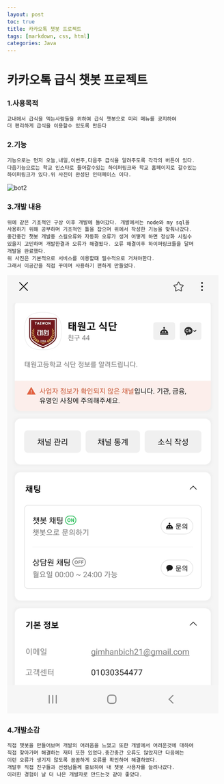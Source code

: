 ```yaml
---
layout: post
toc: true
title: 카카오톡 챗봇 프로젝트
tags: [markdown, css, html]
categories: Java
---
```


# 카카오톡 급식 챗봇 프로젝트



### 1.사용목적

```java
교내에서 급식을 먹는사람들을 위하여 급식 챗봇으로 미리 메뉴를 공지하여
더 편리하게 급식을 이용할수 있도록 만든다
```

### 2.기능

```java
기능으로는 먼저 오늘,내일,이번주,다음주 급식을 알려주도록 각각의 버튼이 있다.
다음기능으로는 학교 인스타로 들어갈수있는 하이퍼링크와 학교 홈페이지로 갈수있는
하이퍼링크가 있다.위 사진이 완성된 인터페이스 이다. 
```
![bot2](https://taewonschool.github.io/last_blog/assets/chat_bot2.jpg)

### 3.개발 내용

```java
위에 같은 기초적인 구상 이후 개발에 들어갔다. 개발에서는 node와 my sql을
사용하기 위해 공부하며 기초적인 틀을 잡으며 위에서 작성한 기능을 맞춰나갔다.
중간중간 챗봇 개발중 스킬오류와 자동화 오류가 생겨 어떻게 하면 정상화 시킬수
있을지 고민하며 개발한결과 오류가 해결됬다. 오류 해결이후 하이퍼링크들을 달며
개발을 완료했다.
위 사진은 기본적으로 서비스를 이용할떄 필수적으로 거쳐야한다.
그래서 이공간을 직접 꾸미며 사용하기 편하게 만들었다.
```
![bot1](./chat_bot1.jpg)

### 4.개발소감

```java
직접 챗봇을 만들어보며 개발의 어려움을 느꼈고 또한 개발에서 어려운것에 대하여
직접 찾아가며 해결하는 재미 또한 있었다.중간중간 오류도 많았지만 다음에는
이런 오류가 생기지 않도록 꼼꼼하게 오류를 확인하며 해결하였다.
개발후 직접 친구들과 선생님들께 홍보하여 내 챗봇 사용자를 늘려나갔다.
이러한 경험이 날 더 나은 개발자로 만드는것 같아 좋았다.
```
